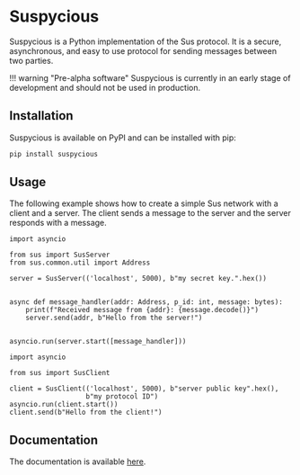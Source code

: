 # Suspycious

Suspycious is a Python implementation of the Sus protocol. It is a
secure, asynchronous, and easy to use protocol for sending messages
between two parties.

!!! warning "Pre-alpha software"
Suspycious is currently in an early stage of development and
should not be used in production.

## Installation

Suspycious is available on PyPI and can be installed with pip:

```bash
pip install suspycious
```

## Usage

The following example shows how to create a simple Sus network with
a client and a server. The client sends a message to the server and
the server responds with a message.

```python3
import asyncio

from sus import SusServer
from sus.common.util import Address

server = SusServer(('localhost', 5000), b"my secret key.".hex())


async def message_handler(addr: Address, p_id: int, message: bytes):
    print(f"Received message from {addr}: {message.decode()}")
    server.send(addr, b"Hello from the server!")


asyncio.run(server.start([message_handler]))
```

```python3
import asyncio

from sus import SusClient

client = SusClient(('localhost', 5000), b"server public key".hex(),
                   b"my protocol ID")
asyncio.run(client.start())
client.send(b"Hello from the client!")
```

## Documentation

The documentation is available [here](https://romirk.github.io/suspycious/).

